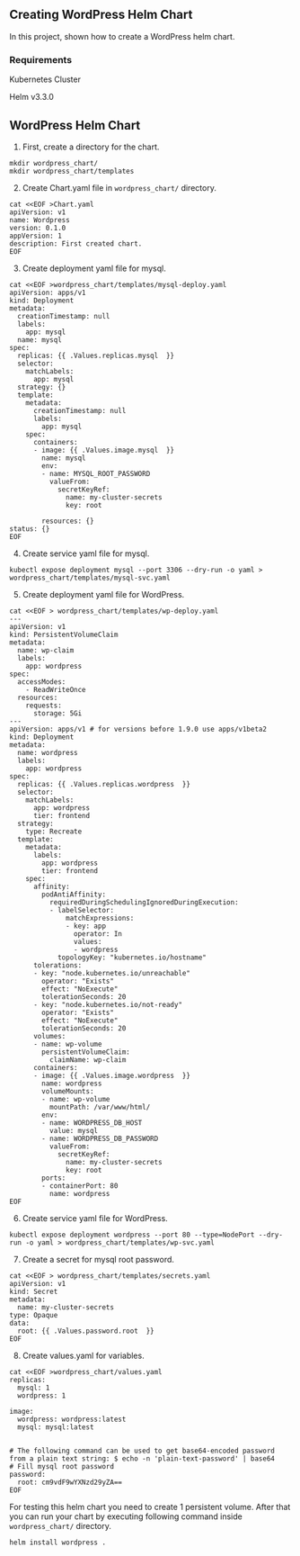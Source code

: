## Creating WordPress Helm Chart

In this project, shown how to create a WordPress helm chart.

### Requirements

Kubernetes Cluster

Helm v3.3.0

## WordPress Helm Chart

1. First, create a directory for the chart.
```
mkdir wordpress_chart/
mkdir wordpress_chart/templates 
```

2. Create Chart.yaml file in ``wordpress_chart/`` directory.
```
cat <<EOF >Chart.yaml
apiVersion: v1
name: Wordpress
version: 0.1.0
appVersion: 1
description: First created chart. 
EOF
```

3. Create deployment yaml file for mysql.
```
cat <<EOF >wordpress_chart/templates/mysql-deploy.yaml
apiVersion: apps/v1
kind: Deployment
metadata:
  creationTimestamp: null
  labels:
    app: mysql
  name: mysql
spec:
  replicas: {{ .Values.replicas.mysql  }}
  selector:
    matchLabels:
      app: mysql
  strategy: {}
  template:
    metadata:
      creationTimestamp: null
      labels:
        app: mysql
    spec:
      containers:
      - image: {{ .Values.image.mysql  }}
        name: mysql
        env:
        - name: MYSQL_ROOT_PASSWORD
          valueFrom:
            secretKeyRef:
              name: my-cluster-secrets
              key: root
  
        resources: {}
status: {}
EOF
```

4. Create service yaml file for mysql.
```
kubectl expose deployment mysql --port 3306 --dry-run -o yaml > wordpress_chart/templates/mysql-svc.yaml
```

5. Create deployment yaml file for WordPress.
```
cat <<EOF > wordpress_chart/templates/wp-deploy.yaml
---
apiVersion: v1
kind: PersistentVolumeClaim
metadata:
  name: wp-claim
  labels:
    app: wordpress
spec:
  accessModes:
    - ReadWriteOnce
  resources:
    requests:
      storage: 5Gi
---
apiVersion: apps/v1 # for versions before 1.9.0 use apps/v1beta2
kind: Deployment
metadata:
  name: wordpress
  labels:
    app: wordpress
spec:
  replicas: {{ .Values.replicas.wordpress  }}
  selector:
    matchLabels:
      app: wordpress
      tier: frontend
  strategy:
    type: Recreate
  template:
    metadata:
      labels:
        app: wordpress
        tier: frontend
    spec:
      affinity:
        podAntiAffinity:
          requiredDuringSchedulingIgnoredDuringExecution:
          - labelSelector:
              matchExpressions:
              - key: app
                operator: In
                values:
                - wordpress
            topologyKey: "kubernetes.io/hostname"
      tolerations:
      - key: "node.kubernetes.io/unreachable"
        operator: "Exists"
        effect: "NoExecute"
        tolerationSeconds: 20
      - key: "node.kubernetes.io/not-ready"
        operator: "Exists"
        effect: "NoExecute"
        tolerationSeconds: 20
      volumes:
      - name: wp-volume
        persistentVolumeClaim:
          claimName: wp-claim        
      containers:
      - image: {{ .Values.image.wordpress  }}
        name: wordpress
        volumeMounts:
        - name: wp-volume
          mountPath: /var/www/html/
        env:
        - name: WORDPRESS_DB_HOST
          value: mysql
        - name: WORDPRESS_DB_PASSWORD
          valueFrom:
            secretKeyRef:
              name: my-cluster-secrets
              key: root
        ports:
        - containerPort: 80
          name: wordpress
EOF
```

6. Create service yaml file for WordPress.
```
kubectl expose deployment wordpress --port 80 --type=NodePort --dry-run -o yaml > wordpress_chart/templates/wp-svc.yaml
```

7. Create a secret for mysql root password.
```
cat <<EOF > wordpress_chart/templates/secrets.yaml
apiVersion: v1
kind: Secret
metadata:
  name: my-cluster-secrets
type: Opaque
data:
  root: {{ .Values.password.root  }}
EOF
```

8. Create values.yaml for variables.
```
cat <<EOF >wordpress_chart/values.yaml
replicas:
  mysql: 1
  wordpress: 1

image:
  wordpress: wordpress:latest
  mysql: mysql:latest


# The following command can be used to get base64-encoded password from a plain text string: $ echo -n 'plain-text-password' | base64
# Fill mysql root password
password:
  root: cm9vdF9wYXNzd29yZA==
EOF
```

For testing this helm chart you need to create 1 persistent volume. After that you can run your chart by executing following command inside ``wordpress_chart/`` directory.

```
helm install wordpress .
```
